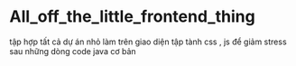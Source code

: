 # All_off_the_little_frontend_thing
tập hợp tất cả dự án nhỏ làm trên giao diện
tập tành css , js để giảm stress sau những dòng code java cơ bản

